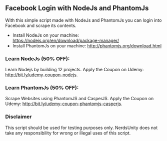 ## Facebook Login with NodeJs and PhantomJs

With this simple script made with NodeJs and PhantomJs you can login into Facebook and scrape its contents.

  - Install NodeJs on your machine: https://nodejs.org/en/download/package-manager/
  - Install PhantomJs on your machine: http://phantomjs.org/download.html

### Learn NodeJs (50% OFF):

Learn Nodejs by building 12 projects. Apply the Coupon on Udemy: http://bit.ly/udemy-coupon-nodejs.

### Learn PhantomJs (50% OFF):

Scrape Websites using PhantomJS and CasperJS. Apply the Coupon on Udemy: http://bit.ly/udemy-coupon-phantomjs-casperjs. 

### Disclaimer

This script should be used for testing purposes only. NerdsUnity does not take any responsibility for wrong or illegal uses of this script.


